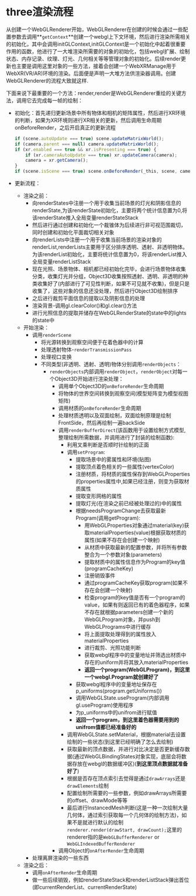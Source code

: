 # three渲染流程

从创建一个WebGLRenderer开始，WebGLRenderer在创建的时候会通过一些配置参数去调用**`getContext`**创建一个webgl上下文环境，然后进行渲染所需相关的初始化，其中会调用initGLContext,initGLContext是一个初始化中起着很重要作用的函数，他进行了一大堆渲染所需要的对象的初始化，包括webgl扩展、绘制状态、内存记录、纹理、灯光、几何相关等等管理对象的初始化。后续render更新也主要是调用这里对象的一些方法，接着会创建一个WebXRManage用于WebXR(VR/AR)环境的渲染。后面便是声明一大堆方法供渲染器调用。创建WebGLRenderer的流程大致就这样.

下面来说下最重要的一个方法：render,render是WebGLRenderer重绘的关键方法，调用它去完成每一帧的绘制：

+   初始化：首先递归更新场景中所有物体和相机的矩阵属性，然后进行XR环境的判断，如果为XR环境则进行XR相关的更新，然后调用生命周期onBeforeRender，之后开启真正的更新流程

    ```ts
    if (scene.autoUpdate === true) scene.updateMatrixWorld();
    if (camera.parent === null) camera.updateMatrixWorld();
    if (xr.enabled === true && xr.isPresenting === true) {
        if (xr.cameraAutoUpdate === true) xr.updateCamera(camera);
        camera = xr.getCamera();
    }
    if (scene.isScene === true) scene.onBeforeRender(_this, scene, camera, _currentRenderTarget);
    ```

+   更新流程：

    +   渲染之前：
        +   向renderStates中注册一个用于收集当前场景的灯光和阴影信息的renderState,为该renderState初始化，主要将两个统计信息置为0,将该renderState推入全局变量renderStateStack
        +   然后进行通过创建和初始化一个裁锥体为后续进行非可视范围裁切，同时创建和初始化平面裁切相关对象
        +   向renderLists中注册一个用于收集当前场景的渲染对象的renderList,renderLists主要用于区分排序透明、透射、非透明物体。为该renderList初始化，主要将统计信息置为0，将该renderList推入全局变量renderListStack
        +   现在光照、场景物体、相机都已经初始化完毕，会进行场景物体收集分类，收集灯光并分组，Object3D收集按照透射、透明、非透明的种类收集好了(内部进行了可见性判断，如果不可见就不收集)，但是只是收集了，这些对象的信息还没处理，然后进行Object3D绘制排序
        +   之后进行裁剪平面信息的提取以及阴影信息的处理
        +   渲染背景-调用gl.clearColor()和gl.clear()方法
        +   进行光照信息的提取并储存在WebGLRenderState的state中的lights的state中
    +   开始渲染：
        +   调用`renderScene`
            +   将光源转换到观察空间便于在着色器中的计算
            +   处理透射物体-`renderTransmissionPass`
            +   处理视口变换
            +   不同类型(非透明、透射、透明)物体分别调用`renderObjects`：
                +   `renderObjects`内部调用`renderObject`，`renderObject`对每一个Object3D开始进行渲染处理：
                    +   调用单个Object3D的`onBeforeRender`生命周期
                    +   将物体的世界空间转换到观察空间(模型矩阵变为模型视图矩阵)
                    +   调用材质的`onBeforeRender`生命周期
                    +   处理材质透明以及双面绘制，双面绘制原理是绘制FrontSide，然后再绘制一遍backSide
                    +   调用`renderBufferDirect`(该函数用于设置绘制方式模型,整理绘制所需数据，并调用进行了封装的绘制函数):
                        +   利用叉乘判断是否顺时针绘制的正面
                        +   调用`setProgram`:
                            +   提取场景中的雾属性和环境(贴图)
                            +   提取顶点着色相关的一些属性(vertexColor)
                            +   注册材质，将材质的属性保存到WebGLProperties的properties属性中,如果已经注册，则变为获取材质属性
                            +   提取变形网格的属性
                            +   提取灯光(在渲染之前已经被处理过的)中的属性
                            +   根据needsProgramChange去获取最新Program(调用getProgram):
                                +   用WebGLProperties对象通过material(key)获取materialProperties(value)根据获取材质的属性(如果不存在会创建一个映射)
                                +   从材质中获取最新的配置参数，并将所有参数整合为一个参数对象(parameters)
                                +   提取材质中的属性信息作为Program的key值(programCacheKey)
                                +   注册销毁事件
                                +   通过programCacheKey获取program(如果不存在会创建一个映射)
                                +   检查program的key值是否有一个program的value，如果有则返回已有的着色器程序，如果不存在就根据parameters创建一个新的WebGLProgram对象，并push到WebGLPrograms中进行缓存
                                +   将上面提取处理得到的属性放入materialProperties
                                +   进行裁剪、光照功能判断
                                +   获取webgl程序中的变量地址并筛选出材质中存在的uniform并将其放入materialProperties
                                +   **返回一个program(WebGLProgram)，到这里一个webgl.Program就创建好了**
                            +   获取webgl程序中的变量地址保存在p_uniforms(program.getUniforms())
                            +   调用WebGLState.useProgram(内部调用gl.useProgram)使用程序
                            +   为p_uniforms中的unifrom进行赋值
                            +   **返回一个program，到这里着色器需要用到的unifrom值都已经准备好的**
                        +   调用WebGLState.setMaterial，根据material去设置绘制的一些状态(到这里已经明确了怎么去绘制)
                        +   获取最新的顶点数据，并进行对比决定是否更新缓存数据(通过WebGLBindingStates对象实现，底层会将数据存放在webgl的数据缓冲区)(**到这里顶点数据就准备好了**)
                        +   根据是否存在顶点索引去觉得是通过`drawArrays`还是`drawElements`绘制
                        +   配置绘制所需要的一些参数，例如drawArrays所需要的offset、drawMode等等
                        +   最后进行InstancedMesh判断(这是一种一次绘制大量几何体，通过索引获取每一个几何体的绘制方法)，如果不是就进行默认的绘制`renderer.render(drawStart, drawCount);`这里的renderer指的是`WebGLBufferRenderer` or `WebGLIndexedBufferRenderer`
                    +   调用Object的`onAfterRender`生命周期
        +   处理离屏渲染的一些东西
    +   渲染之后：
        +   调用`onAfterRender`生命周期
        +   做一些后续销毁，例如renderStateStack和renderListStack弹出首位(即currentRenderList、currentRenderState)